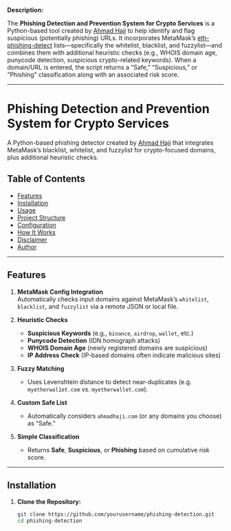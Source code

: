 <b>Description:</b>

The <b>Phishing Detection and Prevention System for Crypto Services</b> is a Python-based tool created by [Ahmad Haji](https://ahmadhaji.com) to help identify and flag suspicious (potentially phishing) URLs. It incorporates MetaMask’s [eth-phishing-detect](https://github.com/MetaMask/eth-phishing-detect) lists—specifically the whitelist, blacklist, and fuzzylist—and combines them with additional heuristic checks (e.g., WHOIS domain age, punycode detection, suspicious crypto-related keywords). When a domain/URL is entered, the script returns a “Safe,” “Suspicious,” or “Phishing” classification along with an associated risk score.

---

# Phishing Detection and Prevention System for Crypto Services

A Python-based phishing detector created by [Ahmad Haji](https://ahmadhaji.com) that integrates MetaMask’s blacklist, whitelist, and fuzzylist for crypto-focused domains, plus additional heuristic checks.

## Table of Contents
- [Features](#features)
- [Installation](#installation)
- [Usage](#usage)
- [Project Structure](#project-structure)
- [Configuration](#configuration)
- [How It Works](#how-it-works)
- [Disclaimer](#disclaimer)
- [Author](#author)

---

## Features
1. <b>MetaMask Config Integration</b>  
   Automatically checks input domains against MetaMask’s `whitelist`, `blacklist`, and `fuzzylist` via a remote JSON or local file.

2. <b>Heuristic Checks</b>  
   - **Suspicious Keywords** (e.g., `binance`, `airdrop`, `wallet`, etc.)  
   - **Punycode Detection** (IDN homograph attacks)  
   - **WHOIS Domain Age** (newly registered domains are suspicious)  
   - **IP Address Check** (IP-based domains often indicate malicious sites)

3. <b>Fuzzy Matching</b>  
   - Uses Levenshtein distance to detect near-duplicates (e.g. `myetherwal1et.com` vs. `myetherwallet.com`).

4. <b>Custom Safe List</b>  
   - Automatically considers `ahmadhaji.com` (or any domains you choose) as “Safe.”

5. <b>Simple Classification</b>  
   - Returns **Safe**, **Suspicious**, or **Phishing** based on cumulative risk score.

---

## Installation

1. **Clone the Repository:**
   ```bash
   git clone https://github.com/yourusername/phishing-detection.git
   cd phishing-detection
